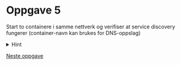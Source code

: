 # Oppgave 5
Start to containere i samme nettverk og verifiser at service discovery fungerer (container-navn kan brukes for DNS-oppslag)


<details>
  <summary>Hint</summary>
  Let i presentasjonen
</details>


[Neste oppgave](/oppgave-5/README.md)